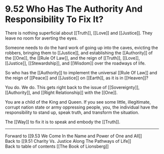 # 9.52 Who Has The Authority And Responsibility To Fix It?

There is nothing superficial about [[Truth]], [[Love]] and [[Justice]]. They leave no room for averting the eyes.

Someone needs to do the hard work of going up into the caves, evicting the robbers, bringing them to [[Justice]], and establishing the [[Authority]] of the [[One]], the [[Rule Of Law]], and the reign of [[Truth]], [[Love]], [[Justice]], [[Stewardship]], and [[Wisdom]] over the roadways of life.

So who has the [[Authority]] to implement the universal [[Rule Of Law]] and the reign of [[Peace]] and [[Justice]] on [[Earth]], as it is in [[Heaven]]?

You do. We do. This gets right back to the issue of [[Sovereignty]], [[Authority]], and [[Right Relationship]] with the [[One]].

You are a child of the King and Queen. If you see some little, illegitimate, corrupt nation state or army oppressing people, you, the individual have the responsibility to stand up, speak truth, and transform the situation.

The [[Way]] to fix it is to speak and embody the [[Truth]].

___

Forward to [[9.53 We Come In the Name and Power of One and All]]             
Back to [[9.51 Charity Vs. Justice Along The Pathways of Life]]                    
Back to table of contents [[The Book of Lionsberg]]  
